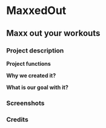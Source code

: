 <h1>MaxxedOut</h1>
<h2>Maxx out your workouts</h2>
<h3>Project description</h3>
<p><b>Project functions</b></p>
<p><b>Why we created it? </b></p>
<p><b>What is our goal with it?</b></p>
<h3>Screenshots</h3>
<h3>Credits</h3>
